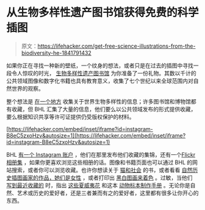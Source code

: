 # 从生物多样性遗产图书馆获得免费的科学插图

> 原文：<https://lifehacker.com/get-free-science-illustrations-from-the-biodiversity-he-1841791432>

如果你正在寻找一种新的壁纸，一个纹身的想法，或者只是在过去的插图中寻找一段令人惊叹的时光， [生物多样性遗产图书馆](https://www.biodiversitylibrary.org/browse/collections) 为你准备了一份礼物。其数以千计的公共领域图像和数字化书籍也具有教育意义，收集了七个世纪以来全球范围内对自然世界的观察。



整个想法是 [在一个地方](https://about.biodiversitylibrary.org/) 收集关于世界生物多样性的信息；许多图书馆和博物馆都有收藏，但 BHL 汇集了大量的信息，他们要么以公共领域发布的形式提供收藏，要么根据知识共享等许可证提供仍受版权保护的材料。

 [https://lifehacker.com/embed/inset/iframe?id=instagram-B8eC5zxoHzv&autosize=1](https://lifehacker.com/embed/inset/iframe?id=instagram-B8eC5zxoHzv&autosize=1) 

BHL [有一个 Instagram 账户](https://www.instagram.com/biodivlibrary/) ，他们在那里发布他们收藏的集锦，还有一个[Flickr 相册集](https://www.flickr.com/photos/biodivlibrary/sets/) ，如果你更喜欢浏览这些相册的话。图像和书籍页面也可以通过 BHL 的网站搜索，或者你可以浏览收藏。也许你想读关于 [猫和社会](https://www.biodiversitylibrary.org/collection/HistoryOfCats) 的书，或者看看 [自然历史插图画家的作品，她们是女性](https://www.biodiversitylibrary.org/collection/NHwomen) ，或者打印出 [黑白图画来着色](https://www.biodiversitylibrary.org/collection/ColorOurCollections) 。过敏，当他们 [写到最近收藏的](https://hyperallergic.com/541381/over-150000-botanical-illustrations-enter-the-public-domain/) 时，指出 [这些夏威夷花](https://www.biodiversitylibrary.org/item/229054?utm_medium=social%20media&utm_source=blog&utm_campaign=HerNaturalHistory&utm_content=NAL#page/51/mode/1up) 和这本 [动物标本制作手册](https://www.biodiversitylibrary.org/item/229784?utm_medium=social%20media&utm_source=blog&utm_campaign=Book%20of%20the%20Month&utm_content=University%20of%20Toronto#page/7/mode/1up) 。无论你是自然、艺术或历史的爱好者，还是三者兼而有之的爱好者，这里都有很多让你开心的东西。